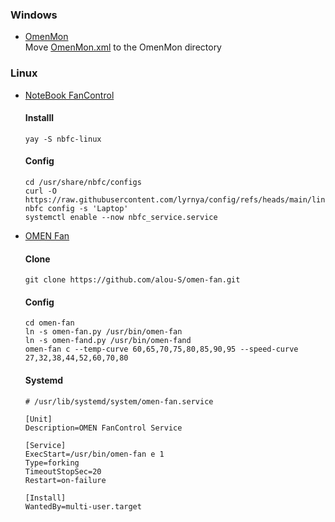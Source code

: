 ### Windows
- [OmenMon](https://github.com/OmenMon/OmenMon)<br>
  Move [OmenMon.xml](https://github.com/lyrnya/fan-omen16/raw/main/Config/OmenMon.xml) to the OmenMon directory

### Linux
- [NoteBook FanControl](https://github.com/nbfc-linux/nbfc-linux)

  #### Installl
  ```
  yay -S nbfc-linux
  ```
  #### Config
  ```
  cd /usr/share/nbfc/configs
  curl -O https://raw.githubusercontent.com/lyrnya/config/refs/heads/main/linux/Laptop.json
  nbfc config -s 'Laptop'
  systemctl enable --now nbfc_service.service
  ```  

- [OMEN Fan](https://github.com/alou-S/omen-fan)

  #### Clone
  ```
  git clone https://github.com/alou-S/omen-fan.git
  ```
  #### Config
  ```
  cd omen-fan
  ln -s omen-fan.py /usr/bin/omen-fan
  ln -s omen-fand.py /usr/bin/omen-fand
  omen-fan c --temp-curve 60,65,70,75,80,85,90,95 --speed-curve 27,32,38,44,52,60,70,80
  ```
  #### Systemd
  ```
  # /usr/lib/systemd/system/omen-fan.service
  
  [Unit]
  Description=OMEN FanControl Service
  
  [Service]
  ExecStart=/usr/bin/omen-fan e 1
  Type=forking
  TimeoutStopSec=20
  Restart=on-failure
  
  [Install]
  WantedBy=multi-user.target
  ```
